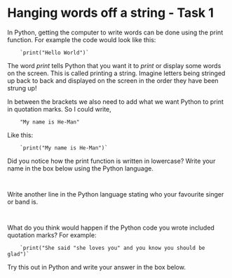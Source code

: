 # Hanging words off a string - Task 1
In Python, getting the computer to write words can be done using the print function.
For example the code would look like this:

        `print("Hello World")`

The word *print* tells Python that you want it to *print* or display some words on the screen.
This is called printing a string. Imagine letters being stringed up back to back and displayed on the screen in the order they have been strung up!

In between the brackets we also need to add what we want Python to print in quotation marks.
So I could write, 

        "My name is He-Man"

Like this:

        `print("My name is He-Man")`
 
Did you notice how the print function is written in lowercase?
Write your name in the box below using the Python language.

<!-- a Need to work out how to best display a text box for writing in! -->
~~~~


~~~~

Write another line in the Python language stating who your favourite singer
 or band is.

~~~~


~~~~

What do you think would happen if the Python code you wrote included quotation marks?
For example:

        `print("She said "she loves you" and you know you should be glad")`

Try this out in Python and write your answer in the box below.

~~~~






~~~~
